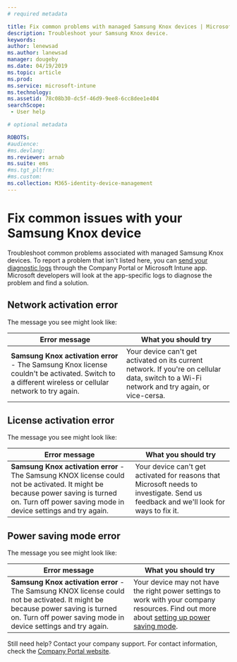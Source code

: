 ```yaml
---
# required metadata

title: Fix common problems with managed Samsung Knox devices | Microsoft Docs
description: Troubleshoot your Samsung Knox device.
keywords:
author: lenewsad
ms.author: lanewsad
manager: dougeby
ms.date: 04/19/2019
ms.topic: article
ms.prod:
ms.service: microsoft-intune
ms.technology:
ms.assetid: 78c08b30-dc5f-46d9-9ee8-6cc8dee1e404
searchScope:
 - User help

# optional metadata

ROBOTS:  
#audience:
#ms.devlang:
ms.reviewer: arnab
ms.suite: ems
#ms.tgt_pltfrm:
#ms.custom:
ms.collection: M365-identity-device-management
---
```


# Fix common issues with your Samsung Knox device

Troubleshoot common problems associated with managed Samsung Knox devices. To report a problem that isn't listed here, you can [send your diagnostic logs](send-logs-to-microsoft-android.md) through the Company Portal or Microsoft Intune app. Microsoft developers will look at the app-specific logs to diagnose the problem and find a solution.    

## Network activation error  

The message you see might look like:

|Error message|What you should try|
|---|---|
|**Samsung Knox activation error** - The Samsung Knox license couldn't be activated. Switch to a different wireless or cellular network to try again.|Your device can't get activated on its current network. If you're on cellular data, switch to a Wi-Fi network and try again, or vice-cersa.|

## License activation error

The message you see might look like:

|Error message|What you should try|
|---|---|
|**Samsung Knox activation error** - The Samsung KNOX license could not be activated. It might be because power saving is turned on. Turn off power saving mode in device settings and try again.|Your device can't get activated for reasons that Microsoft needs to investigate. Send us feedback and we'll look for ways to fix it.|

## Power saving mode error

The message you see might look like:

|Error message|What you should try|
|---|---|
|**Samsung Knox activation error** - The Samsung KNOX license could not be activated. It might be because power saving is turned on. Turn off power saving mode in device settings and try again. |Your device may not have the right power settings to work with your company resources. Find out more about [setting up power saving mode](power-saving-mode-android.md).|

Still need help? Contact your company support. For contact information, check the [Company Portal website](https://go.microsoft.com/fwlink/?linkid=2010980).
